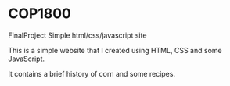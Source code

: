# COP1800
FinalProject
Simple html/css/javascript site

This is a simple website that I created using HTML, CSS and some JavaScript.

It contains a brief history of corn and some recipes.

